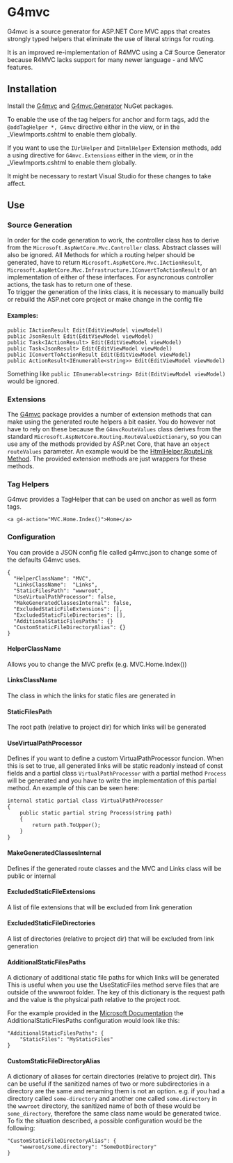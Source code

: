 # G4mvc

G4mvc is a source generator for ASP.NET Core MVC apps that creates strongly typed helpers that eliminate the use of literal strings for routing.

It is an improved re-implementation of R4MVC using a C# Source Generator because R4MVC lacks support for many newer language - and MVC features.

## Installation
Install the [G4mvc](https://www.nuget.org/packages/G4mvc/) and [G4mvc.Generator](https://www.nuget.org/packages/G4mvc.Generator/) NuGet packages.

To enable the use of the tag helpers for anchor and form tags, add the `@addTagHelper *, G4mvc` directive either in the view, or in the _ViewImports.cshtml to enable them globally.

If you want to use the `IUrlHelper` and `IHtmlHelper` Extension methods, add a using directive for `G4mvc.Extensions` either in the view, or in the _ViewImports.cshtml to enable them globally.

It might be necessary to restart Visual Studio for these changes to take affect.

## Use
### Source Generation
In order for the code generation to work, the controller class has to derive from the `Microsoft.AspNetCore.Mvc.Controller` class. Abstract classes will also be ignored. All Methods for which a routing helper should be generated, have to return `Microsoft.AspNetCore.Mvc.IActionResult`, `Microsoft.AspNetCore.Mvc.Infrastructure.IConvertToActionResult` or an implementation of either of these interfaces. For asyncronous controller actions, the task has to return one of these.\
To trigger the generation of the links class, it is necessary to manually build or rebuild the ASP.net core project or make change in the config file 

#### Examples:
    public IActionResult Edit(EditViewModel viewModel)
    public JsonResult Edit(EditViewModel viewModel)
    public Task<IActionResult> Edit(EditViewModel viewModel)
    public Task<JsonResult> Edit(EditViewModel viewModel)
    public IConvertToActionResult Edit(EditViewModel viewModel)
    public ActionResult<IEnumerable<string>> Edit(EditViewModel viewModel)

Something like `public IEnumerable<string> Edit(EditViewModel viewModel)` would be ignored.

### Extensions
The [G4mvc](https://www.nuget.org/packages/G4mvc/) package provides a number of extension methods that can make using the generated route helpers a bit easier. You do however not have to rely on these because the `G4mvcRouteValues` class derives from the standard `Microsoft.AspNetCore.Routing.RouteValueDictionary`, so you can use any of the methods provided by ASP.net Core, that have an `object routeValues` parameter. An example would be the [HtmlHelper.RouteLink Method](https://learn.microsoft.com/en-us/dotnet/api/microsoft.aspnetcore.mvc.viewfeatures.htmlhelper.routelink?view=aspnetcore-6.0).
The provided extension methods are just wrappers for these methods.

### Tag Helpers
G4mvc provides a TagHelper that can be used on anchor as well as form tags.

`<a g4-action="MVC.Home.Index()">Home</a>`

### Configuration
You can provide a JSON config file called g4mvc.json to change some of the defaults G4mvc uses.

    {
      "HelperClassName": "MVC",
      "LinksClassName":  "Links",
      "StaticFilesPath": "wwwroot",
      "UseVirtualPathProcessor": false,
      "MakeGeneratedClassesInternal": false,
      "ExcludedStaticFileExtensions": [],
      "ExcludedStaticFileDirectories": [],
      "AdditionalStaticFilesPaths": {}
      "CustomStaticFileDirectoryAlias": {}
    }

#### HelperClassName
Allows you to change the MVC prefix (e.g. MVC.Home.Index())

#### LinksClassName
The class in which the links for static files are generated in

#### StaticFilesPath
The root path (relative to project dir) for which links will be generated

#### UseVirtualPathProcessor
Defines if you want to define a custom VirtualPathProcessor funcion. When this is set to true, all generated links will be static readonly instead of const fields and a partial class `VirtualPathProcessor` with a partial method `Process` will be generated and you have to write the implementation of this partial method.
An example of this can be seen here:

    internal static partial class VirtualPathProcessor
    {
        public static partial string Process(string path)
        {
            return path.ToUpper();
        }
    }

#### MakeGeneratedClassesInternal
Defines if the generated route classes and the MVC and Links class will be public or internal

#### ExcludedStaticFileExtensions
A list of file extensions that will be excluded from link generation

#### ExcludedStaticFileDirectories
A list of directories (relative to project dir) that will be excluded from link generation

#### AdditionalStaticFilesPaths
A dictionary of additional static file paths for which links will be generated
This is useful when you use the UseStaticFiles method serve files that are outside of the wwwroot folder. The key of this dictionary is the request path and the value is the physical path relative to the project root.

For the example provided in the [Microsoft Documentation](https://learn.microsoft.com/en-us/aspnet/core/fundamentals/static-files?view=aspnetcore-7.0#serve-files-outside-of-web-root) the AdditionalStaticFilesPaths configuration would look like this:

    "AdditionalStaticFilesPaths": {
        "StaticFiles": "MyStaticFiles"
    }

#### CustomStaticFileDirectoryAlias
A dictionary of aliases for certain directories (relative to project dir). This can be useful if the sanitized names of two or more subdirectories in a directory are the same and renaming them is not an option.
e.g. if you had a directory called `some-directory` and another one called `some.directory` in the `wwwroot` directory, the sanitized name of both of these would be `some_directory`, therefore the same class name would be generated twice.
To fix the situation described, a possible configuration would be the following:

    "CustomStaticFileDirectoryAlias": {
        "wwwroot/some.directory": "SomeDotDirectory"
    }
